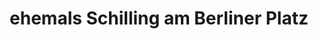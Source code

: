 ---
title: "ehemals Schilling am Berliner Platz"
url: /boeblingen/ehemals-schilling-am-berliner-platz/
shop: Leerstehend
---